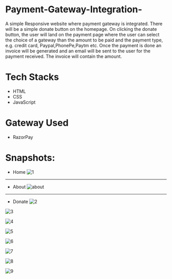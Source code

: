 # Payment-Gateway-Integration-
A simple Responsive website where payment gateway is integrated.
There will be a simple donate button on the homepage. On clicking the donate button, the user will land on the payment page where the user can select the choice of a gateway than the amount to be paid and the payment type, e.g. credit card, Paypal,PhonePe,Paytm etc. 
Once the payment is done an invoice will be generated and an email will be sent to the user for the payment received. The invoice will contain the amount.  
# Tech Stacks
* HTML 
* CSS 
* JavaScript 
# Gateway Used
* RazorPay

# Snapshots:
* Home
![1](https://user-images.githubusercontent.com/21354713/146641467-f6ce592f-9ce6-4c1e-848a-3ad89dd97bc4.png)
****************************************************************************************************************
* About
![about](https://user-images.githubusercontent.com/21354713/146641479-db247c41-35ec-4fb3-abd5-ee9004c97385.png)
*********************************************************************************************************************
* Donate
![2](https://user-images.githubusercontent.com/21354713/146641470-f642d24d-9640-4443-bfc0-938cc72757c9.png)

![3](https://user-images.githubusercontent.com/21354713/146641471-21deb15c-75a0-4197-9a93-1d70728cb5b3.png)

![4](https://user-images.githubusercontent.com/21354713/146641472-fdd4a245-0096-4ebd-ba2d-d98a251f8226.png)

![5](https://user-images.githubusercontent.com/21354713/146641473-2cbb4f15-2d95-4aaa-9bb3-3370bf199c82.png)

![6](https://user-images.githubusercontent.com/21354713/146641474-4e1295c8-f251-4e21-8042-b6cf55c0f529.png)

![7](https://user-images.githubusercontent.com/21354713/146641475-0b94e2f2-8933-47b2-8fdf-3e9175938eeb.png)

![8](https://user-images.githubusercontent.com/21354713/146641476-bcc38223-aa61-4d13-81bf-c787f432d6cb.png)

![9](https://user-images.githubusercontent.com/21354713/146641478-45296b48-bf57-4ad1-a087-28978e91c3cb.png)
